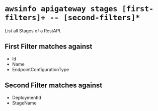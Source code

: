 # `awsinfo apigateway stages [first-filters]+ -- [second-filters]*`

List all Stages of a RestAPI.

## First Filter matches against

* Id 
* Name 
* EndpointConfigurationType

## Second Filter matches against

* DeploymentId 
* StageName